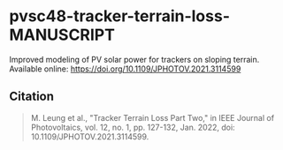# pvsc48-tracker-terrain-loss-MANUSCRIPT
Improved modeling of PV solar power for trackers on sloping terrain. Available online: https://doi.org/10.1109/JPHOTOV.2021.3114599

## Citation
>M. Leung et al., "Tracker Terrain Loss Part Two," in IEEE Journal of Photovoltaics, vol. 12, no. 1, pp. 127-132, Jan. 2022, doi: 10.1109/JPHOTOV.2021.3114599.
